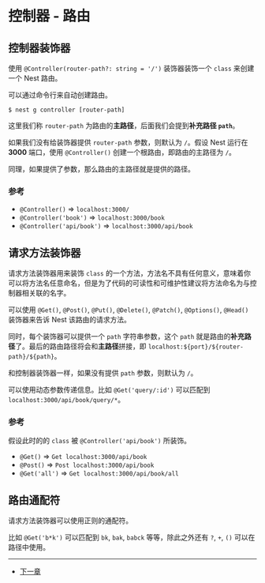 # 控制器 - 路由

## 控制器装饰器

使用 `@Controller(router-path?: string = '/')` 装饰器装饰一个 `class` 来创建一个 Nest 路由。

可以通过命令行来自动创建路由。
```
$ nest g controller [router-path]
```

这里我们称 `router-path` 为路由的**主路径**，后面我们会提到**补充路径 `path`**。

如果我们没有给装饰器提供 `router-path` 参数，则默认为 `/`。假设 Nest 运行在 **3000** 端口，使用 `@Controller()` 创建一个根路由，即路由的主路径为 `/`。

同理，如果提供了参数，那么路由的主路径就是提供的路径。

### 参考

- `@Controller()` => `localhost:3000/`
- `@Controller('book')` => `localhost:3000/book`
- `@Controller('api/book')` => `localhost:3000/api/book`

## 请求方法装饰器

请求方法装饰器用来装饰 `class` 的一个方法，方法名不具有任何意义，意味着你可以将方法名任意命名，但是为了代码的可读性和可维护性建议将方法命名为与控制器相关联的名字。

可以使用 `@Get()`, `@Post()`, `@Put()`, `@Delete()`, `@Patch()`, `@Options()`, `@Head()` 装饰器来告诉 Nest 该路由的请求方法。

同时，每个装饰器可以提供一个 `path` 字符串参数，这个 `path` 就是路由的**补充路径**了。最后的路由路径将会和**主路径**拼接，即 `localhost:${port}/${router-path}/${path}`。

和控制器装饰器一样，如果没有提供 `path` 参数，则默认为 `/`。

可以使用动态参数传递信息。比如 `@Get('query/:id')` 可以匹配到 `localhost:3000/api/book/query/*`。

### 参考

假设此时的的 `class` 被 `@Controller('api/book')` 所装饰。
- `@Get()` => `Get localhost:3000/api/book`
- `@Post()` => `Post localhost:3000/api/book`
- `@Get('all')` => `Get localhost:3000/api/book/all`

## 路由通配符

请求方法装饰器可以使用正则的通配符。

比如 `@Get('b*k')` 可以匹配到 `bk`, `bak`, `babck` 等等，除此之外还有 `?`, `+`, `()` 可以在路径中使用。

---

- [下一章](./Controller-Request-Object.md)
